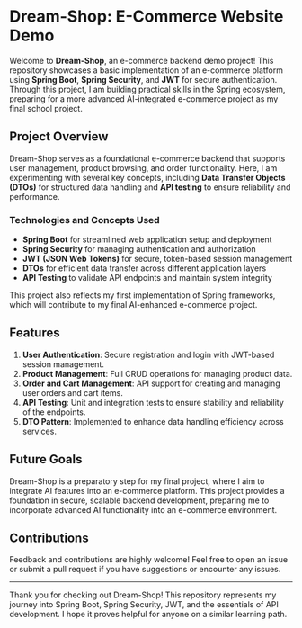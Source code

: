 # Dream-Shop: E-Commerce Website Demo

Welcome to **Dream-Shop**, an e-commerce backend demo project! This repository showcases a basic implementation of an e-commerce platform using **Spring Boot**, **Spring Security**, and **JWT** for secure authentication. Through this project, I am building practical skills in the Spring ecosystem, preparing for a more advanced AI-integrated e-commerce project as my final school project.

## Project Overview

Dream-Shop serves as a foundational e-commerce backend that supports user management, product browsing, and order functionality. Here, I am experimenting with several key concepts, including **Data Transfer Objects (DTOs)** for structured data handling and **API testing** to ensure reliability and performance.

### Technologies and Concepts Used

- **Spring Boot** for streamlined web application setup and deployment
- **Spring Security** for managing authentication and authorization
- **JWT (JSON Web Tokens)** for secure, token-based session management
- **DTOs** for efficient data transfer across different application layers
- **API Testing** to validate API endpoints and maintain system integrity

This project also reflects my first implementation of Spring frameworks, which will contribute to my final AI-enhanced e-commerce project.

## Features

1. **User Authentication**: Secure registration and login with JWT-based session management.
2. **Product Management**: Full CRUD operations for managing product data.
3. **Order and Cart Management**: API support for creating and managing user orders and cart items.
4. **API Testing**: Unit and integration tests to ensure stability and reliability of the endpoints.
5. **DTO Pattern**: Implemented to enhance data handling efficiency across services.

## Future Goals

Dream-Shop is a preparatory step for my final project, where I aim to integrate AI features into an e-commerce platform. This project provides a foundation in secure, scalable backend development, preparing me to incorporate advanced AI functionality into an e-commerce environment.

## Contributions

Feedback and contributions are highly welcome! Feel free to open an issue or submit a pull request if you have suggestions or encounter any issues.

---

Thank you for checking out Dream-Shop! This repository represents my journey into Spring Boot, Spring Security, JWT, and the essentials of API development. I hope it proves helpful for anyone on a similar learning path.
